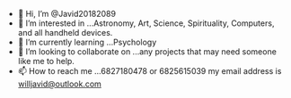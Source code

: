 - 👋 Hi, I’m @Javid20182089
- 👀 I’m interested in ...Astronomy, Art, Science, Spirituality, Computers, and all handheld devices.
- 🌱 I’m currently learning ...Psychology
- 💞️ I’m looking to collaborate on ...any projects that may need someone like me to help.
- 📫 How to reach me ...6827180478 or 6825615039 my email address is willjavid@outlook.com

<!---
Javid20182089/Javid20182089 is a ✨ special ✨ repository because its `README.md` (this file) appears on your GitHub profile.
You can click the Preview link to take a look at your changes.
--->
